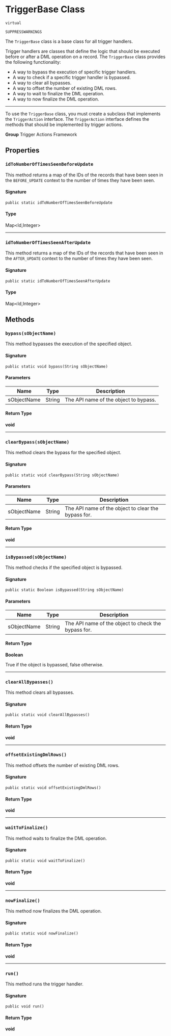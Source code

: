 # TriggerBase Class
`virtual`

`SUPPRESSWARNINGS`

The `TriggerBase` class is a base class for all trigger handlers. 
 
Trigger handlers are classes that define the logic that should be executed before or after 
a DML operation on a record. 
The `TriggerBase` class provides the following functionality: 
 
- A way to bypass the execution of specific trigger handlers. 
- A way to check if a specific trigger handler is bypassed. 
- A way to clear all bypasses. 
- A way to offset the number of existing DML rows. 
- A way to wait to finalize the DML operation. 
- A way to now finalize the DML operation. 
--- 
To use the `TriggerBase` class, you must create a subclass that implements the `TriggerAction` interface. 
The `TriggerAction` interface defines the methods that should be implemented by trigger actions.

**Group** Trigger Actions Framework

## Properties
### `idToNumberOfTimesSeenBeforeUpdate`

This method returns a map of the IDs of the records that have been seen in the `BEFORE_UPDATE` 
context to the number of times they have been seen.

#### Signature
```apex
public static idToNumberOfTimesSeenBeforeUpdate
```

#### Type
Map&lt;Id,Integer&gt;

---

### `idToNumberOfTimesSeenAfterUpdate`

This method returns a map of the IDs of the records that have been seen 
in the `AFTER_UPDATE` context to the number of times they have been seen.

#### Signature
```apex
public static idToNumberOfTimesSeenAfterUpdate
```

#### Type
Map&lt;Id,Integer&gt;

## Methods
### `bypass(sObjectName)`

This method bypasses the execution of the specified object.

#### Signature
```apex
public static void bypass(String sObjectName)
```

#### Parameters
| Name | Type | Description |
|------|------|-------------|
| sObjectName | String | The API name of the object to bypass. |

#### Return Type
**void**

---

### `clearBypass(sObjectName)`

This method clears the bypass for the specified object.

#### Signature
```apex
public static void clearBypass(String sObjectName)
```

#### Parameters
| Name | Type | Description |
|------|------|-------------|
| sObjectName | String | The API name of the object to clear the bypass for. |

#### Return Type
**void**

---

### `isBypassed(sObjectName)`

This method checks if the specified object is bypassed.

#### Signature
```apex
public static Boolean isBypassed(String sObjectName)
```

#### Parameters
| Name | Type | Description |
|------|------|-------------|
| sObjectName | String | The API name of the object to check the bypass for. |

#### Return Type
**Boolean**

True if the object is bypassed, false otherwise.

---

### `clearAllBypasses()`

This method clears all bypasses.

#### Signature
```apex
public static void clearAllBypasses()
```

#### Return Type
**void**

---

### `offsetExistingDmlRows()`

This method offsets the number of existing DML rows.

#### Signature
```apex
public static void offsetExistingDmlRows()
```

#### Return Type
**void**

---

### `waitToFinalize()`

This method waits to finalize the DML operation.

#### Signature
```apex
public static void waitToFinalize()
```

#### Return Type
**void**

---

### `nowFinalize()`

This method now finalizes the DML operation.

#### Signature
```apex
public static void nowFinalize()
```

#### Return Type
**void**

---

### `run()`

This method runs the trigger handler.

#### Signature
```apex
public void run()
```

#### Return Type
**void**